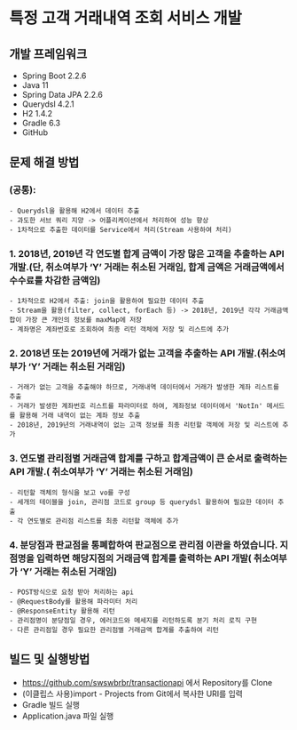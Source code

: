 # 특정 고객 거래내역 조회 서비스 개발

## 개발 프레임워크
  - Spring Boot 2.2.6
  - Java 11
  - Spring Data JPA 2.2.6
  - Querydsl 4.2.1
  - H2 1.4.2
  - Gradle 6.3
  - GitHub
  
## 문제 해결 방법
### (공통): 
    - Querydsl을 활용해 H2에서 데이터 추출
    - 과도한 서브 쿼리 지양 -> 어플리케이션에서 처리하여 성능 향상
    - 1차적으로 추출한 데이터를 Service에서 처리(Stream 사용하여 처리)

### 1. 2018년, 2019년 각 연도별 합계 금액이 가장 많은 고객을 추출하는 API 개발.(단, 취소여부가 ‘Y’ 거래는 취소된 거래임, 합계 금액은 거래금액에서 수수료를 차감한 금액임)
    - 1차적으로 H2에서 추출: join을 활용하여 필요한 데이터 추출
    - Stream을 활용(filter, collect, forEach 등) -> 2018년, 2019년 각각 거래금액 합이 가장 큰 개인의 정보를 maxMap에 저장
    - 계좌명은 계좌번호로 조회하여 최종 리턴 객체에 저장 및 리스트에 추가

### 2. 2018년 또는 2019년에 거래가 없는 고객을 추출하는 API 개발.(취소여부가 ‘Y’ 거래는 취소된 거래임)
    - 거래가 없는 고객을 추출해야 하므로, 거래내역 데이터에서 거래가 발생한 계좌 리스트를 추출
    - 거래가 발생한 계좌번호 리스트를 파라미터로 하여, 계좌정보 데이터에서 'NotIn' 메서드를 활용해 거래 내역이 없는 계좌 정보 추출
    - 2018년, 2019년의 거래내역이 없는 고객 정보를 최종 리턴할 객체에 저장 및 리스트에 추가

### 3. 연도별 관리점별 거래금액 합계를 구하고 합계금액이 큰 순서로 출력하는 API 개발.( 취소여부가 ‘Y’ 거래는 취소된 거래임)
    - 리턴할 객체의 형식을 보고 vo를 구성
    - 세개의 테이블을 join, 관리점 코드로 group 등 querydsl 활용하여 필요한 데이터 추출
    - 각 연도별로 관리점 리스트를 최종 리턴할 객체에 추가

### 4. 분당점과 판교점을 통폐합하여 판교점으로 관리점 이관을 하였습니다. 지점명을 입력하면 해당지점의 거래금액 합계를 출력하는 API 개발( 취소여부가 ‘Y’ 거래는 취소된 거래임)
    - POST방식으로 요청 받아 처리하는 api
    - @RequestBody를 활용해 파라미터 처리
    - @ResponseEntity 활용해 리턴
    - 관리점명이 분당점일 경우, 에러코드와 메세지를 리턴하도록 분기 처리 로직 구현
    - 다른 관리점일 경우 필요한 관리점별 거래금액 합계를 추출하여 리턴

## 빌드 및 실행방법
  - https://github.com/swswbrbr/transactionapi 에서 Repository를 Clone
  - (이클립스 사용)import - Projects from Git에서 복사한 URI를 입력
  - Gradle 빌드 실행
  - Application.java 파일 실행
  
